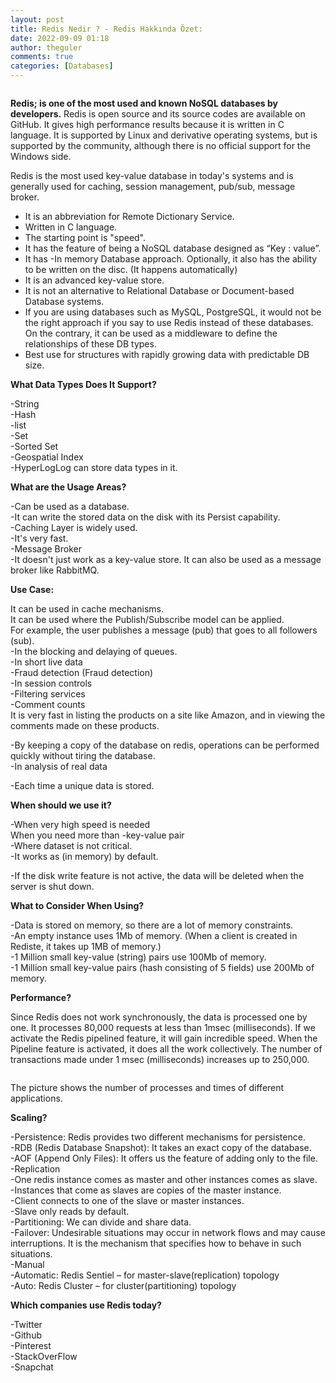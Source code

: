 ```yaml
---
layout: post
title: Redis Nedir ? - Redis Hakkında Özet:
date: 2022-09-09 01:18
author: theguler
comments: true
categories: [Databases]
---
```

<!-- wp:image {"id":4364,"sizeSlug":"large","linkDestination":"none"} -->
<figure class="wp-block-image size-large"><img src="https://theguler.wordpress.com/wp-content/uploads/2022/09/redis.png?w=826" alt="" class="wp-image-4364" /></figure>
<!-- /wp:image -->

<!-- wp:paragraph -->
<p><strong>Redis; is one of the most used and known NoSQL databases by developers.</strong> Redis is open source and its source codes are available on GitHub. It gives high performance results because it is written in C language. It is supported by Linux and derivative operating systems, but is supported by the community, although there is no official support for the Windows side.</p>
<!-- /wp:paragraph -->

<!-- wp:paragraph -->
<p>Redis is the most used key-value database in today's systems and is generally used for caching, session management, pub/sub, message broker.</p>
<!-- /wp:paragraph -->

<!-- wp:paragraph -->
<p></p>
<!-- /wp:paragraph -->

<!-- wp:list -->
<ul><!-- wp:list-item -->
<li>It is an abbreviation for Remote Dictionary Service.</li>
<!-- /wp:list-item -->

<!-- wp:list-item -->
<li>Written in C language.</li>
<!-- /wp:list-item -->

<!-- wp:list-item -->
<li>The starting point is "speed".</li>
<!-- /wp:list-item -->

<!-- wp:list-item -->
<li>It has the feature of being a NoSQL database designed as “Key : value”.</li>
<!-- /wp:list-item -->

<!-- wp:list-item -->
<li>It has -In memory Database approach. Optionally, it also has the ability to be written on the disc. (It happens automatically)</li>
<!-- /wp:list-item -->

<!-- wp:list-item -->
<li>It is an advanced key-value store.</li>
<!-- /wp:list-item -->

<!-- wp:list-item -->
<li>It is not an alternative to Relational Database or Document-based Database systems.</li>
<!-- /wp:list-item -->

<!-- wp:list-item -->
<li>If you are using databases such as MySQL, PostgreSQL, it would not be the right approach if you say to use Redis instead of these databases. On the contrary, it can be used as a middleware to define the relationships of these DB types.</li>
<!-- /wp:list-item -->

<!-- wp:list-item -->
<li>Best use for structures with rapidly growing data with predictable DB size.</li>
<!-- /wp:list-item --></ul>
<!-- /wp:list -->

<!-- wp:paragraph -->
<p><strong>What Data Types Does It Support?</strong></p>
<!-- /wp:paragraph -->

<!-- wp:paragraph -->
<p>-String<br>-Hash<br>-list<br>-Set<br>-Sorted Set<br>-Geospatial Index<br>-HyperLogLog can store data types in it.</p>
<!-- /wp:paragraph -->

<!-- wp:paragraph -->
<p><strong>What are the Usage Areas?</strong></p>
<!-- /wp:paragraph -->

<!-- wp:paragraph -->
<p>-Can be used as a database.<br>-It can write the stored data on the disk with its Persist capability.<br>-Caching Layer is widely used.<br>-It's very fast.<br>-Message Broker<br>-It doesn't just work as a key-value store. It can also be used as a message broker like RabbitMQ.</p>
<!-- /wp:paragraph -->

<!-- wp:paragraph -->
<p><strong>Use Case:</strong></p>
<!-- /wp:paragraph -->

<!-- wp:paragraph -->
<p>It can be used in cache mechanisms.<br>It can be used where the Publish/Subscribe model can be applied.<br>For example, the user publishes a message (pub) that goes to all followers (sub).<br>-In the blocking and delaying of queues.<br>-In short live data<br>-Fraud detection (Fraud detection)<br>-In session controls<br>-Filtering services<br>-Comment counts<br>It is very fast in listing the products on a site like Amazon, and in viewing the comments made on these products.</p>
<!-- /wp:paragraph -->

<!-- wp:paragraph -->
<p>-By keeping a copy of the database on redis, operations can be performed quickly without tiring the database.<br>-In analysis of real data</p>
<!-- /wp:paragraph -->

<!-- wp:paragraph -->
<p>-Each time a unique data is stored.</p>
<!-- /wp:paragraph -->

<!-- wp:paragraph -->
<p><strong>When should we use it?</strong></p>
<!-- /wp:paragraph -->

<!-- wp:paragraph -->
<p>-When very high speed is needed<br>When you need more than -key-value pair<br>-Where dataset is not critical.<br>-It works as (in memory) by default.</p>
<!-- /wp:paragraph -->

<!-- wp:paragraph -->
<p>-If the disk write feature is not active, the data will be deleted when the server is shut down.</p>
<!-- /wp:paragraph -->

<!-- wp:paragraph -->
<p><strong>What to Consider When Using?</strong></p>
<!-- /wp:paragraph -->

<!-- wp:paragraph -->
<p>-Data is stored on memory, so there are a lot of memory constraints.<br>-An empty instance uses 1Mb of memory. (When a client is created in Rediste, it takes up 1MB of memory.)<br>-1 Million small key-value (string) pairs use 100Mb of memory.<br>-1 Million small key-value pairs (hash consisting of 5 fields) use 200Mb of memory.</p>
<!-- /wp:paragraph -->

<!-- wp:paragraph -->
<p><strong>Performance?</strong></p>
<!-- /wp:paragraph -->

<!-- wp:paragraph -->
<p>Since Redis does not work synchronously, the data is processed one by one. It processes 80,000 requests at less than 1msec (milliseconds). If we activate the Redis pipelined feature, it will gain incredible speed. When the Pipeline feature is activated, it does all the work collectively. The number of transactions made under 1 msec (milliseconds) increases up to 250,000.</p>
<!-- /wp:paragraph -->

<!-- wp:image {"id":4377,"sizeSlug":"large","linkDestination":"none"} -->
<figure class="wp-block-image size-large"><img src="https://theguler.wordpress.com/wp-content/uploads/2022/09/redis_top.png?w=1024" alt="" class="wp-image-4377" /></figure>
<!-- /wp:image -->

<!-- wp:paragraph -->
<p>The picture shows the number of processes and times of different applications.</p>
<!-- /wp:paragraph -->

<!-- wp:paragraph -->
<p><strong>Scaling?</strong></p>
<!-- /wp:paragraph -->

<!-- wp:paragraph -->
<p>-Persistence: Redis provides two different mechanisms for persistence.<br>-RDB (Redis Database Snapshot): It takes an exact copy of the database.<br>-AOF (Append Only Files): It offers us the feature of adding only to the file.<br>-Replication<br>-One redis instance comes as master and other instances comes as slave.<br>-Instances that come as slaves are copies of the master instance.<br>-Client connects to one of the slave or master instances.<br>-Slave only reads by default.<br>-Partitioning: We can divide and share data.<br>-Failover: Undesirable situations may occur in network flows and may cause interruptions. It is the mechanism that specifies how to behave in such situations.<br>-Manual<br>-Automatic: Redis Sentiel – for master-slave(replication) topology<br>-Auto: Redis Cluster – for cluster(partitioning) topology</p>
<!-- /wp:paragraph -->

<!-- wp:paragraph -->
<p><strong>Which companies use Redis today?</strong></p>
<!-- /wp:paragraph -->

<!-- wp:paragraph -->
<p>-Twitter<br>-Github<br>-Pinterest<br>-StackOverFlow<br>-Snapchat</p>
<!-- /wp:paragraph -->
